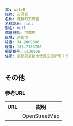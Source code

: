 ```yaml
---
ID: wa1v8
総称: 天満宮
名称: 淀新町天満宮
名称読み: null
別名: null
都道府県: 京都府
区域: 京都市
緯度: 34.9009096
経度: 135.7183706
郵便番号: 6130906
住所: 京都府京都市伏見区淀新町７５
---
```


## その他

### 参考URL

| URL | 説明          |
| --- | ------------- |
|     | OpenStreetMap |
